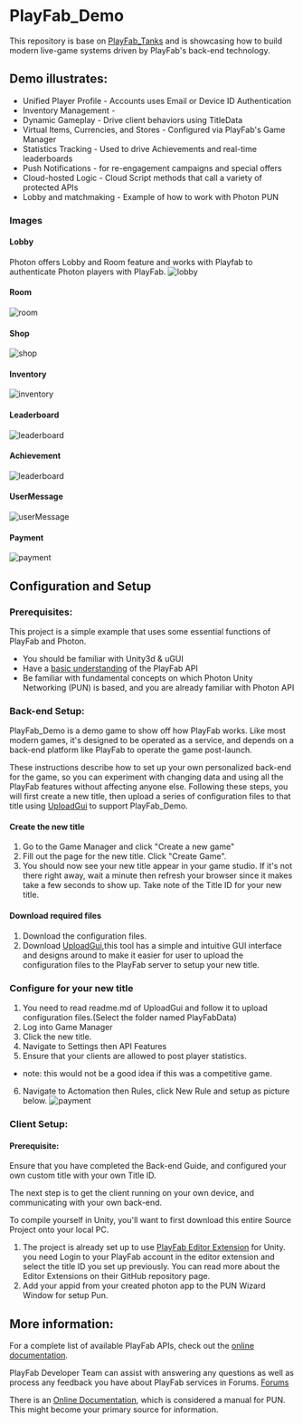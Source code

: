 # PlayFab_Demo

This repository is base on [PlayFab_Tanks](https://github.com/Rockiez/PlayFab_Tanks) and is showcasing how to build modern live-game systems driven by PlayFab's back-end technology.

## Demo illustrates:
  * Unified Player Profile - Accounts uses Email or Device ID Authentication
  * Inventory Management - 
  * Dynamic Gameplay - Drive client behaviors using TitleData
  * Virtual Items, Currencies, and Stores - Configured via PlayFab's Game Manager
  * Statistics Tracking - Used to drive Achievements and real-time leaderboards
  * Push Notifications - for re-engagement campaigns and special offers
  * Cloud-hosted Logic - Cloud Script methods that call a variety of protected APIs
  * Lobby and matchmaking - Example of how to work with Photon PUN

### Images

#### Lobby
Photon offers Lobby and Room feature and works with Playfab to authenticate Photon players with PlayFab.
![lobby](https://github.com/Rockiez/PlayFab_Demo/raw/master/image/lobby.jpg)

#### Room
![room](https://github.com/Rockiez/PlayFab_Demo/raw/master/image/room.jpg)

#### Shop
![shop](https://github.com/Rockiez/PlayFab_Demo/raw/master/image/shop.jpg)

#### Inventory
![inventory](https://github.com/Rockiez/PlayFab_Demo/raw/master/image/inventory.jpg)

#### Leaderboard
![leaderboard](https://github.com/Rockiez/PlayFab_Demo/raw/master/image/leaderboard.jpg)

#### Achievement
![leaderboard](https://github.com/Rockiez/PlayFab_Demo/raw/master/image/achievement.jpg)

#### UserMessage

![userMessage](https://github.com/Rockiez/PlayFab_Demo/raw/master/image/userMessage.jpg)

#### Payment
![payment](https://github.com/Rockiez/PlayFab_Demo/raw/master/image/payment.jpg)


## Configuration and Setup
### Prerequisites:
This project is a simple example that uses some essential functions of PlayFab and Photon.

- You should be familiar with Unity3d & uGUI 
- Have a [basic understanding](https://api.playfab.com/) of the PlayFab API
- Be familiar with fundamental concepts on which Photon Unity Networking (PUN) is based, and you are already familiar with Photon API


### Back-end Setup:


PlayFab_Demo is a demo game to show off how PlayFab works. Like most modern games, it's designed to be operated as a service, and depends on a back-end platform like PlayFab to operate the game post-launch.

These instructions describe how to set up your own personalized back-end for the game, so you can experiment with changing data and using all the PlayFab features without affecting anyone else. Following these steps, you will first create a new title, then upload a series of configuration files to that title using [UploadGui](https://github.com/Rockiez/UploadGui) to support PlayFab_Demo.


#### Create the new title
1. Go to the Game Manager and click "Create a new game"
2. Fill out the page for the new title. Click "Create Game".
3. You should now see your new title appear in your game studio. If it's not there right away, wait a minute then refresh your browser since it makes take a few seconds to show up. Take note of the Title ID for your new title.

#### Download required files
1. Download the configuration files.
2. Download  [UploadGui](https://github.com/Rockiez/UploadGui),this tool has a simple and intuitive GUI interface and designs around to make it easier for user to upload the configuration files to the PlayFab server to setup your new title.

### Configure for your new title
1. You need to read readme.md of UploadGui and follow it to upload configuration files.(Select the folder named PlayFabData)
2. Log into Game Manager
3. Click the new title.
4. Navigate to Settings then API Features
5. Ensure that your clients are allowed to post player statistics. 
* note: this would not be a good idea if this was a competitive game.
6. Navigate to Actomation then Rules, click New Rule and setup as picture below.
![payment](https://github.com/Rockiez/PlayFab_Demo/raw/master/image/Rule.jpg)

### Client Setup:

#### Prerequisite:
Ensure that you have completed the Back-end Guide, and configured your own custom title with your own Title ID.


The next step is to get the client running on your own device, and communicating with your own back-end.

To compile yourself in Unity, you'll want to first download this entire Source Project onto your local PC.

1. The project is already set up to use [ PlayFab Editor Extension](https://github.com/PlayFab/UnityEditorExtensions) for Unity.  you need Login to your PlayFab account in the editor extension and select the title ID you set up previously. You can read more about the Editor Extensions on their GitHub repository page.
2. Add your appid from your created photon app to the PUN Wizard Window for setup Pun.


## More information:
For a complete list of available PlayFab APIs, check out the [online documentation](http://api.playfab.com/).

PlayFab Developer Team can assist with answering any questions as well as process any feedback you have about PlayFab services in Forums.
[Forums](https://community.playfab.com/index.html)

There is an [Online Documentation](http://doc.photonengine.com/en-us/pun/v2), which is considered a manual for PUN. This might become your primary source for information.
